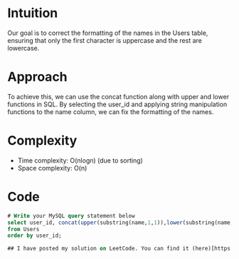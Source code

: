 # Intuition
Our goal is to correct the formatting of the names in the Users table, ensuring that only the first character is uppercase and the rest are lowercase.

# Approach
To achieve this, we can use the concat function along with upper and lower functions in SQL. By selecting the user_id and applying string manipulation functions to the name column, we can fix the formatting of the names.

# Complexity
- Time complexity: O(nlogn) (due to sorting)
- Space complexity: O(n)

# Code
```sql
# Write your MySQL query statement below
select user_id, concat(upper(substring(name,1,1)),lower(substring(name,2))) as name
from Users
order by user_id;

## I have posted my solution on LeetCode. You can find it (here)[https://leetcode.com/problems/fix-names-in-a-table/solutions/4925195/simple-solution].